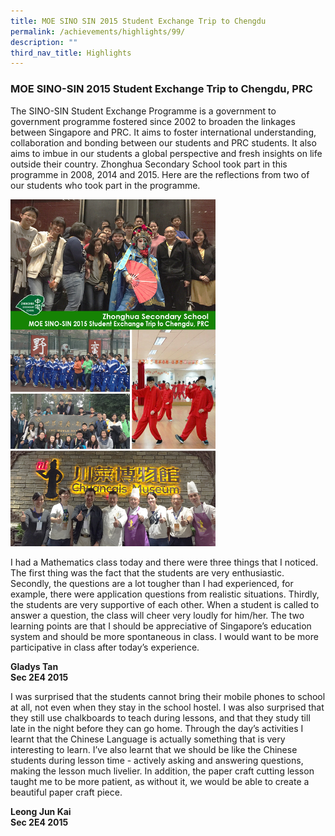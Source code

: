 ```yaml
---
title: MOE SINO SIN 2015 Student Exchange Trip to Chengdu
permalink: /achievements/highlights/99/
description: ""
third_nav_title: Highlights
---
```

### **MOE SINO-SIN 2015 Student Exchange Trip to Chengdu, PRC**
The SINO-SIN Student Exchange Programme is a government to government programme fostered since 2002 to broaden the linkages between Singapore and PRC. It aims to foster international understanding, collaboration and bonding between our students and PRC students. It also aims to imbue in our students a global perspective and fresh insights on life outside their country. Zhonghua Secondary School took part in this programme in 2008, 2014 and 2015. Here are the reflections from two of our students who took part in the programme.

<img src="/images/ZHSS%20SINO-SIN%202015.jpg" style="width:65%">

I had a Mathematics class today and there were three things that I noticed. The first thing was the fact that the students are very enthusiastic. Secondly, the questions are a lot tougher than I had experienced, for example, there were application questions from realistic situations. Thirdly, the students are very supportive of each other. When a student is called to answer a question, the class will cheer very loudly for him/her. The two learning points are that I should be appreciative of Singapore’s education system and should be more spontaneous in class. I would want to be more participative in class after today’s experience.

**Gladys Tan**<br>
**Sec 2E4 2015**

I was surprised that the students cannot bring their mobile phones to school at all, not even when they stay in the school hostel. I was also surprised that they still use chalkboards to teach during lessons, and that they study till late in the night before they can go home. Through the day’s activities I learnt that the Chinese Language is actually something that is very interesting to learn. I’ve also learnt that we should be like the Chinese students during lesson time - actively asking and answering questions, making the lesson much livelier. In addition, the paper craft cutting lesson taught me to be more patient, as without it, we would be able to create a beautiful paper craft piece.

**Leong Jun Kai**<br>
**Sec 2E4 2015**